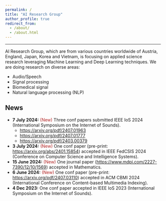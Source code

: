 ```yaml
---
permalink: /
title: "AI Research Group"
author_profile: true
redirect_from: 
  - /about/
  - /about.html
---
```


-----
AI Research Group, which are from various countries worldwide of Austria, England, Japan, Korea and Vietnam, is focusing on applied science research leveraging Machine Learning and Deep Learning techniques. We are doing research on diverse areas:
  - Audio/Speech
  - Signal processing
  - Biomedical signal
  - Natural language processing (NLP)
    


News
---
* **7 July 2024:** <span style="color:#B22222">(New)</span> Three conf papers submitted IEEE IoS 2024 (International Symposium on the Internet of Sounds).
  + https://arxiv.org/pdf/2407.01963
  + https://arxiv.org/pdf/2407.01777
  + https://arxiv.org/pdf/2403.00379
* **3 July 2024:** <span style="color:#B22222">(New)</span> One conf paper (pre-print: https://arxiv.org/abs/2401.15854) accepted in IEEE FedCSIS 2024 (Conference on Computer Science and Intelligence Systems).
* **15 June 2024:** <span style="color:#B22222">(New)</span> One journal paper (https://www.mdpi.com/2227-7390/12/10/1569) accepted in Mathematics. 
* **6 June 2024:** <span style="color:#B22222">(New)</span> One conf paper (pre-print: https://arxiv.org/pdf/2407.03110) accepted in ACM CBMI 2024 (International Conference on Content-based Multimedia Indexing).
* **4 Dec 2023:** <span style="color:#B22222"></span> One conf paper accepted in IEEE IoS 2023 (International Symposium on the Internet of Sounds).

